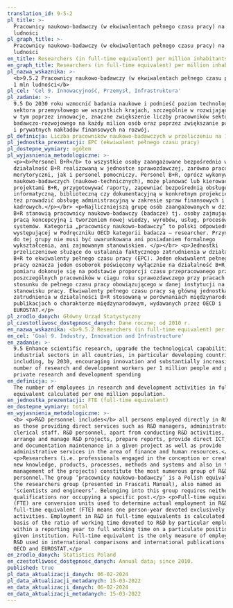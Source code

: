 ```yaml
---
translation_id: 9-5-2
pl_title: >-
  Pracownicy naukowo-badawczy (w ekwiwalentach pełnego czasu pracy) na 1 mln
  ludności
pl_graph_title: >-
  Pracownicy naukowo-badawczy (w ekwiwalentach pełnego czasu pracy) na 1 mln
  ludności
en_title: Researchers (in full-time equivalent) per million inhabitants
en_graph_title: Researchers (in full-time equivalent) per million inhabitants
pl_nazwa_wskaznika: >-
  <b>9.5.2 Pracownicy naukowo-badawczy (w ekwiwalentach pełnego czasu pracy) na
  1 mln ludności</b>
pl_cel: 'Cel 9. Innowacyjność, Przemysł, Infrastruktura'
pl_zadanie: >-
  9.5 Do 2030 roku wzmocnić badania naukowe i podnieść poziom technologiczny
  sektora przemysłowego we wszystkich krajach, szczególnie w rozwijających się,
  w tym poprzez innowacje, znaczne zwiększenie liczby pracowników sektora
  badawczo-rozwojowego na każdy milion osób oraz poprzez zwiększanie publicznych
  i prywatnych nakładów finansowych na rozwój.
pl_definicja: Liczba pracowników naukowo-badawczych w przeliczeniu na 1 mln ludności.
pl_jednostka_prezentacji: EPC (ekwiwalent pełnego czasu pracy)
pl_dostepne_wymiary: ogółem
pl_wyjasnienia_metodologiczne: >-
  <p><b>Personel B+R</b> to wszystkie osoby zaangażowane bezpośrednio w
  działalność B+R realizowaną w jednostce sprawozdawczej, zarówno pracownicy
  merytoryczni, jak i personel pomocniczy. Personel B+R, oprócz wykonywania prac
  naukowo-badawczych (naukowo-technicznych), może planować lub kierować
  projektami B+R, przygotowywać raporty, zapewniać bezpośrednią obsługę
  informatyczną, biblioteczną czy dokumentacyjną w konkretnym projekcie, bądź
  też prowadzić obsługę administracyjną w zakresie spraw finansowych i
  kadrowych.</p></br> <p>Najliczniejszą grupę osób zaangażowanych w działalność
  B+R stanowią pracownicy naukowo-badawczy (badacze) tj. osoby zajmujące się
  pracą koncepcyjną i tworzeniem nowej wiedzy, wyrobów, usług, procesów, metod i
  systemów. Kategoria „pracownicy naukowo-badawczy” to polski odpowiednik
  występującej w Podręczniku OECD kategorii badacza – researcher. Przynależność
  do tej grupy nie musi być uwarunkowana ani posiadaniem formalnego
  wykształcenia, ani zajmowanym stanowiskiem. </p></br> <p>Jednostki
  przeliczeniowe służące do ustalania faktycznego zatrudnienia w działalności
  B+R to ekwiwalenty pełnego czasu pracy (EPC). Jeden ekwiwalent pełnego czasu
  pracy oznacza jeden osoborok poświęcony wyłącznie na działalność B+R, a
  pomiaru dokonuje się na podstawie proporcji czasu przepracowanego przez
  poszczególnych pracowników w ciągu roku sprawozdawczego przy pracach B+R w
  stosunku do pełnego czasu pracy obowiązującego w danej instytucji na danym
  stanowisku pracy. Ekwiwalenty pełnego czasu pracy są główną jednostką miary
  zatrudnienia w działalności B+R stosowaną w porównaniach międzynarodowych i w
  publikacjach o charakterze międzynarodowym, wydawanych przez OECD i
  EUROSTAT.</p>
pl_zrodlo_danych: Główny Urząd Statystyczny
pl_czestotliwosc_dostępnosc_danych: Dane roczne; od 2010 r.
en_nazwa_wskaznika: <b>9.5.2 Researchers (in full-time equivalent) per million inhabitants</b>
en_cel: 'Goal 9. Industry, Innovation and Infrastructure'
en_zadanie: >-
  9.5 Enhance scientific research, upgrade the technological capabilities of
  industrial sectors in all countries, in particular developing countries,
  including, by 2030, encouraging innovation and substantially increasing the
  number of research and development workers per 1 million people and public and
  private research and development spending
en_definicja: >-
  The number of employees in research and development activities in full-time
  equivalent calculated per one million population.
en_jednostka_prezentacji: FTE (full-time equivalent)
en_dostepne_wymiary: total
en_wyjasnienia_metodologiczne: >-
  <b> <p>R&D personnel includes</b> all persons employed directly in R&D as well
  as those providing direct services such as R&D managers, administrators and
  clerical staff. R&D personnel, apart from conducting R&D activities, may also
  arrange and manage R&D projects, prepare reports, provide direct ICT, library
  and documentation maintenance in a given project as well as provide
  administrative services in the area of finance and human resources.</p>
  <p>Researchers (i.e. professionals engaged in the conception or creation of
  new knowledge, products, processes, methods and systems and also in the
  management of the projects) constitute the most numerous group of R&D
  personnel.The group ‘pracownicy naukowo-badawczy’ is a Polish equivalent of
  the researchers group (presented in Frascati Manual), also named as
  ‘scientists and engineers’. Belonging into this group requires neither formal
  qualifications nor occupying a specific post.</p> <p>Full-time equivalents
  (FTE) are conversion units used to determine actual employment in R&D . One
  full-time equivalent (FTE) means one person-year devoted exclusively to R&D
  activities. Employment in R&D in full-time equivalents is calculated on the
  basis of the ratio of working time devoted to R&D by particular employees
  within a reporting year to full working time on a particulate position in a
  given institution. Full-time equivalent is the only measure of employment in
  R&D used in international comparisons and international publications issued by
  OECD and EUROSTAT.</p>
en_zrodlo_danych: Statistics Poland
en_czestotliwosc_dostępnosc_danych: Annual data; since 2010.
published: true
pl_data_aktualizacji_danych: 06-02-2024
pl_data_aktualizacji_metadanych: 15-03-2022
en_data_aktualizacji_danych: 06-02-2024
en_data_aktualizacji_metadanych: 15-03-2022
---
```

